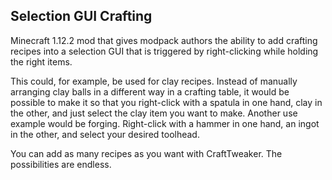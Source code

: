 ## Selection GUI Crafting

Minecraft 1.12.2 mod that gives modpack authors the ability to add crafting recipes into a selection GUI that is triggered by right-clicking while holding the right items.

This could, for example, be used for clay recipes. Instead of manually arranging clay balls in a different way in a crafting table, it would be possible to make it so that you right-click with a spatula in one hand, clay in the other, and just select the clay item you want to make.
Another use example would be forging. Right-click with a hammer in one hand, an ingot in the other, and select your desired toolhead.

You can add as many recipes as you want with CraftTweaker. The possibilities are endless.